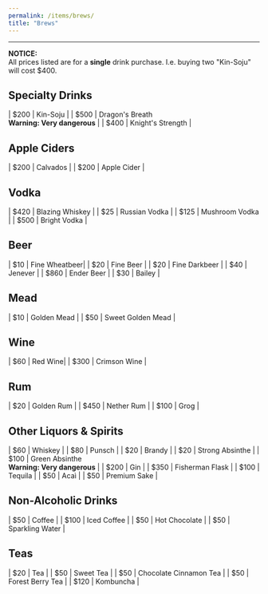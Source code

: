```yaml
---
permalink: /items/brews/
title: "Brews"
---
```

---

**NOTICE:**<br>
All prices listed are for a **single** drink purchase. I.e. buying two "Kin-Soju" will cost $400.

<h2>Specialty Drinks</h2>

| $200 | Kin-Soju |
| $500 | Dragon's Breath <br> **Warning: Very dangerous** |
| $400 | Knight's Strength |

<h2>Apple Ciders</h2>

| $200 | Calvados |
| $200 | Apple Cider |

<h2>Vodka</h2>

| $420 | Blazing Whiskey |
| $25 | Russian Vodka |
| $125 | Mushroom Vodka |
| $500 | Bright Vodka |

<h2>Beer</h2>

| $10 | Fine Wheatbeer|
| $20 | Fine Beer |
| $20 | Fine Darkbeer |
| $40 | Jenever | 
| $860 | Ender Beer | 
| $30 | Bailey |

<h2>Mead</h2>

| $10 | Golden Mead |
| $50 | Sweet Golden Mead |
				
<h2>Wine</h2>

| $60 | Red Wine|
| $300 | Crimson Wine |

<h2>Rum</h2>

| $20 | Golden Rum |
| $450 | Nether Rum |
| $100 | Grog |

<h2>Other Liquors & Spirits</h2>

| $60 | Whiskey |
| $80 | Punsch | 
| $20 | Brandy |
| $20 | Strong Absinthe |
| $100 | Green Absinthe <br> **Warning: Very dangerous** |
| $200 | Gin |
| $350 | Fisherman Flask |
| $100 | Tequila |
| $50 | Acaì |
| $50 | Premium Sake |

<h2>Non-Alcoholic Drinks</h2>

| $50 | Coffee |
| $100 | Iced Coffee |
| $50 | Hot Chocolate |
| $50 | Sparkling Water |

<h2>Teas</h2>

| $20 | Tea |
| $50 | Sweet Tea |
| $50 | Chocolate Cinnamon Tea |
| $50 | Forest Berry Tea |
| $120 | Kombuncha | 

